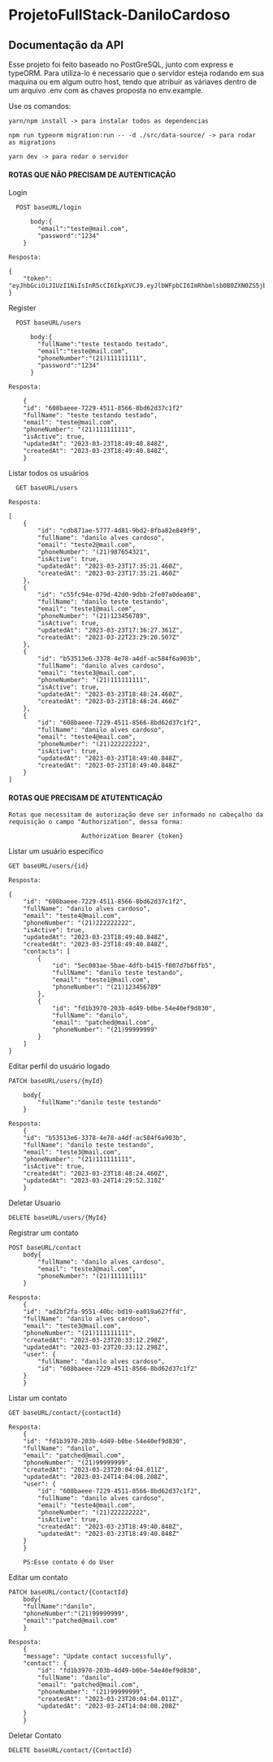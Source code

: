 # ProjetoFullStack-DaniloCardoso

## Documentação da API

Esse projeto foi feito baseado no PostGreSQL, junto com express e typeORM.
Para utiliza-lo é necessario que o servidor esteja rodando em sua maquina ou em algum outro host, tendo que atribuir as váriaves dentro de um arquivo .env com as chaves proposta no env.example.

Use os comandos:
```
yarn/npm install -> para instalar todos as dependencias
```
``` 
npm run typeorm migration:run -- -d ./src/data-source/ -> para rodar as migrations
```
```
yarn dev -> para rodar o servidor 
```







#### ROTAS QUE NÃO PRECISAM DE AUTENTICAÇÃO

Login

```
  POST baseURL/login

      body:{
        "email":"teste@mail.com",
	    "password":"1234"
    }
```

```
Resposta:

{
	"token": "eyJhbGciOiJIUzI1NiIsInR5cCI6IkpXVCJ9.eyJlbWFpbCI6ImRhbmlsb0B0ZXN0ZS5jb20iLCJpYXQiOjE2Njc5MzQ0OTAsImV4cCI6MTY2NzkzODA5MCwic3ViIjoiMSJ9.LcOlJ0588M3IwmDjhhUOqYkXh8aCFfbMbwIinxGB8VY",
}
```

Register

```
  POST baseURL/users

      body:{
	    "fullName":"teste testando testado",
	    "email":"teste@mail.com",
	    "phoneNumber":"(21)111111111",
	    "password":"1234"
      }
```

```
Resposta:

    {
	"id": "608baeee-7229-4511-8566-8bd62d37c1f2"
	"fullName": "teste testando testado",
	"email": "teste@mail.com",
	"phoneNumber": "(21)111111111",
	"isActive": true,
	"updatedAt": "2023-03-23T18:49:40.848Z",
	"createdAt": "2023-03-23T18:49:40.848Z",
    }
```


Listar todos os usuários

```
  GET baseURL/users
```

```
Resposta:

[
	{
		"id": "cdb871ae-5777-4d81-9bd2-8fba82e849f9",
		"fullName": "danilo alves cardoso",
		"email": "teste2@mail.com",
		"phoneNumber": "(21)987654321",
		"isActive": true,
		"updatedAt": "2023-03-23T17:35:21.460Z",
		"createdAt": "2023-03-23T17:35:21.460Z"
	},
	{
		"id": "c55fc94e-079d-42d0-9dbb-2fe07a0dea08",
		"fullName": "danilo teste testando",
		"email": "teste1@mail.com",
		"phoneNumber": "(21)123456789",
		"isActive": true,
		"updatedAt": "2023-03-23T17:36:27.361Z",
		"createdAt": "2023-03-22T23:29:20.507Z"
	},
	{
		"id": "b53513e6-3378-4e78-a4df-ac584f6a903b",
		"fullName": "danilo alves cardoso",
		"email": "teste3@mail.com",
		"phoneNumber": "(21)111111111",
		"isActive": true,
		"updatedAt": "2023-03-23T18:48:24.460Z",
		"createdAt": "2023-03-23T18:48:24.460Z"
	},
	{
		"id": "608baeee-7229-4511-8566-8bd62d37c1f2",
		"fullName": "danilo alves cardoso",
		"email": "teste4@mail.com",
		"phoneNumber": "(21)222222222",
		"isActive": true,
		"updatedAt": "2023-03-23T18:49:40.848Z",
		"createdAt": "2023-03-23T18:49:40.848Z"
	}
]
```

#### ROTAS QUE PRECISAM DE ATUTENTICAÇÃO

```
Rotas que necessitam de autorização deve ser informado no cabeçalho da requisição o campo "Authorization", dessa forma:

					Authorization Bearer {token}
```

Listar um usuário específico

```
GET baseURL/users/{id}
```

```
Resposta:

{
	"id": "608baeee-7229-4511-8566-8bd62d37c1f2",
	"fullName": "danilo alves cardoso",
	"email": "teste4@mail.com",
	"phoneNumber": "(21)222222222",
	"isActive": true,
	"updatedAt": "2023-03-23T18:49:40.848Z",
	"createdAt": "2023-03-23T18:49:40.848Z",
	"contacts": [
		{
			"id": "5ec003ae-5bae-4dfb-b415-f007d7b6ffb5",
			"fullName": "danilo teste testando",
			"email": "teste1@mail.com",
			"phoneNumber": "(21)123456789"
		},
		{
			"id": "fd1b3970-203b-4d49-b0be-54e40ef9d830",
			"fullName": "danilo",
			"email": "patched@mail.com",
			"phoneNumber": "(21)99999999"
		}
	]
}
```

Editar perfil do usuário logado

```
PATCH baseURL/users/{myId}

	body{
		"fullName":"danilo teste testando"
	}
```

```
Resposta:
	{
	"id": "b53513e6-3378-4e78-a4df-ac584f6a903b",
	"fullName": "danilo teste testando",
	"email": "teste3@mail.com",
	"phoneNumber": "(21)111111111",
	"isActive": true,
	"createdAt": "2023-03-23T18:48:24.460Z",
	"updatedAt": "2023-03-24T14:29:52.310Z"
	}
```

Deletar Usuario

```
DELETE baseURL/users/{MyId}
```


Registrar um contato

```
POST baseURL/contact
	body{
		"fullName": "danilo alves cardoso",
	    "email": "teste3@mail.com",
	    "phoneNumber": "(21)111111111"
	}
```

```
Resposta:
	{
	"id": "ad2bf2fa-9551-40bc-bd19-ea019a627ffd",
	"fullName": "danilo alves cardoso",
	"email": "teste3@mail.com",
	"phoneNumber": "(21)111111111",
	"createdAt": "2023-03-23T20:33:12.298Z",
	"updatedAt": "2023-03-23T20:33:12.298Z",
	"user": {
		"fullName": "danilo alves cardoso",
		"id": "608baeee-7229-4511-8566-8bd62d37c1f2"
	}
	}
```

Listar um contato

```
GET baseURL/contact/{contactId}
```

```
Resposta:
	{
	"id": "fd1b3970-203b-4d49-b0be-54e40ef9d830",
	"fullName": "danilo",
	"email": "patched@mail.com",
	"phoneNumber": "(21)99999999",
	"createdAt": "2023-03-23T20:04:04.011Z",
	"updatedAt": "2023-03-24T14:04:08.208Z",
	"user": {
		"id": "608baeee-7229-4511-8566-8bd62d37c1f2",
		"fullName": "danilo alves cardoso",
		"email": "teste4@mail.com",
		"phoneNumber": "(21)222222222",
		"isActive": true,
		"createdAt": "2023-03-23T18:49:40.848Z",
		"updatedAt": "2023-03-23T18:49:40.848Z"
	}
	}

    PS:Esse contato é do User
```

Editar um contato

```
PATCH baseURL/contact/{ContactId}
	body{
	"fullName":"danilo",
	"phoneNumber":"(21)99999999",
	"email":"patched@mail.com"
	}
```

```
Resposta:
	{
	"message": "Update contact successfully",
	"contact": {
		"id": "fd1b3970-203b-4d49-b0be-54e40ef9d830",
		"fullName": "danilo",
		"email": "patched@mail.com",
		"phoneNumber": "(21)99999999",
		"createdAt": "2023-03-23T20:04:04.011Z",
		"updatedAt": "2023-03-24T14:04:08.208Z"
	}
	}
```


Deletar Contato

```
DELETE baseURL/contact/{ContactId}
```



